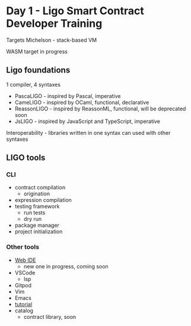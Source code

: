 # Day 1 - Ligo Smart Contract Developer Training

Targets Michelson - stack-based VM

WASM target in progress

## Ligo foundations

1 compiler, 4 syntaxes

- PascaLIGO - inspired by Pascal, imperative
- CameLIGO - inspired by OCaml, functional, declarative
- ReassonLIGO - inspired by ReassonML, functional, will be deprecated soon
- JsLIGO - inspired by JavaScript and TypeScript, imperative

Interoperability - libraries written in one syntax can used with other syntaxes

## LIGO tools

### CLI

- contract compilation
  - origination
- expression compilation
- testing framework
  - run tests
  - dry run
- package manager
- project initialization

### Other tools
- [Web IDE](ide.ligolang.org)
  - new one in progress, coming soon
- VSCode
  - lsp
- Gitpod
- Vim
- Emacs
- [tutorial](academy.ligolang.org)
- catalog
  - contract library, soon
